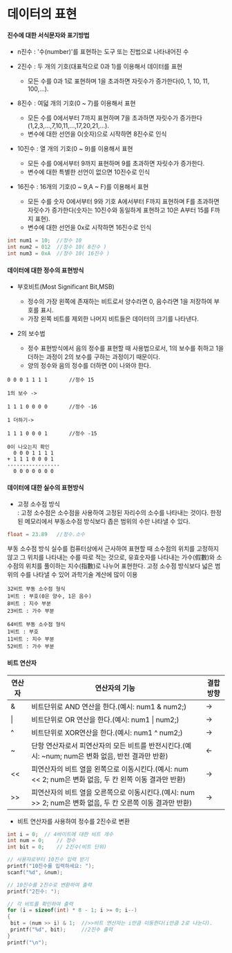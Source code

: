 데이터의 표현
===


#### 진수에 대한 서식문자와 표기방법
* n진수 : '수(number)'를 표현하는 도구 또는 진법으로 나타내어진 수

* 2진수 : 두 개의 기호(대표적으로 0과 1)를 이용해서 데이터를 표현
  * 모든 수를 0과 1로 표현하며 1을 초과하면 자릿수가 증가한다(0, 1, 10, 11, 100,...).

* 8진수 : 여덟 개의 기호(0 ~ 7)를 이용해서 표현
  * 모든 수를 0에서부터 7까지 표현하며 7을 초과하면 자릿수가 증가한다(1,2,3,...,7,10,11,...,17,20,21,...).
  * 변수에 대한 선언을 0(숫자)으로 시작하면 8진수로 인식

* 10진수 : 열 개의 기호(0 ~ 9)를 이용해서 표현
  * 모든 수를 0에서부터 9까지 표현하며 9를 초과하면 자릿수가 증가한다.
  * 변수에 대한 특별한 선언이 없으면 10진수로 인식

* 16진수 : 16개의 기호(0 ~ 9,A ~ F)를 이용해서 표현
  * 모든 수를 숫자 0에서부터 9와 기호 A에서부터 F까지 표현하며 F를 초과하면 자릿수가 증가한다(숫자는 10진수와 동일하게 표현하고 10은 A부터 15를 F까지 표현).
  * 변수에 대한 선언을 0x로 시작하면 16진수로 인식
```cpp
int num1 = 10;	//정수 10
int num2 = 012	//정수 10( 8진수 )
int num3 = 0xA	//정수 10( 16진수 )
```

#### 데이터에 대한 정수의 표현방식

* 부호비트(Most Significant Bit,MSB) 
  * 정수의 가장 왼쪽에 존재하는 비트로서 양수라면 0, 음수라면 1을 저장하여 부호를 표시.
  * 가장 왼쪽 비트를 제외한 나머지 비트들은 데이터의 크기를 나타낸다.

* 2의 보수법
  * 정수 표현방식에서 음의 정수를 표현할 때 사용법으로서, 1의 보수를 취하고 1을 더하는 과정이 2의 보수를 구하는 과정이기 때문이다.
  * 양의 정수와 음의 정수를 더하면 0이 나와야 한다.

```
0 0 0 1 1 1 1		//정수 15

1의 보수 ->

1 1 1 0 0 0 0		//정수 -16

1 더하기->

1 1 1 0 0 0 1		//정수 -15

0이 나오는지 확인
  0 0 0 1 1 1 1
+ 1 1 1 0 0 0 1
-----------------
  0 0 0 0 0 0 0
```

#### 데이터에 대한 실수의 표현방식
	
* 고정 소수점 방식<br/>
: 고정 소수점은 소수점을 사용하여 고정된 자리수의 소수를 나타내는 것이다. 한정된 메모리에서 부동소수점 방식보다 좁은 범위의 수만 나타낼 수 있다.

```cpp
float = 23.89	//정수.소수
```

부동 소수점 방식
실수를 컴퓨터상에서 근사하여 표현할 때 소수점의 위치를 고정하지 않고 그 위치를 나타내는 수를 따로 적는 것으로,
유효숫자를 나타내는 가수(假數)와 소수점의 위치를 풀이하는 지수(指數)로 나누어 표현한다.
고정 소수점 방식보다 넓은 범위의 수를 나타낼 수 있어 과학기술 계산에 많이 이용

```
32비트 부동 소수점 형식
1비트 : 부호(0은 양수, 1은 음수)
8비트 : 지수 부분
23비트 : 가수 부분

64비트 부동 소수점 형식
1비트 : 부호
11비트 : 지수 부분
52비트 : 가수 부분
```

#### 비트 연산자

|연산자|연산자의 기능|결합방향|
|-|-|-|
|&|비트단위로 AND 연산을 한다.(예시: num1 & num2;)|->|
|\||비트단위로 OR 연산을 한다.(예시: num1 \| num2;)|->|
|^|비트단위로 XOR연산을 한다.(예시: num1 ^ num2;)|->|
|~|단항 연산자로서 피연산자의 모든 비트를 반전시킨다.(예시: ~num; num은 변화 없음, 반전 결과만 반환)|<-|
|<<|피연산자의 비트 열을 왼쪽으로 이동시킨다.(예시: num << 2; num은 변화 없음, 두 칸 왼쪽 이동 결과만 반환)|->|
|>>|피연산자의 비트 열을 오른쪽으로 이동시킨다.(예시: num >> 2; num은 변화 없음, 두 칸 오른쪽 이동 결과만 반환)|->|

* 비트 연산자를 사용하여 정수를 2진수로 변환

```cpp
int i = 0;	// 4바이트에 대한 비트 개수
int num = 0;	// 정수
int bit = 0;	// 2진수(비트 단위)

// 사용자로부터 10진수 입력 받기
printf("10진수를 입력하세요: ");
scanf("%d", &num);

// 10진수를 2진수로 변환하여 출력
printf("2진수: ");

// 각 비트를 확인하여 출력
for (i = sizeof(int) * 8 - 1; i >= 0; i--)
{
 bit = (num >> i) & 1;  //>>비트 연산자는 i만큼 이동한다(i만큼 2로 나눈다).
 printf("%d", bit);     //2진수 출력
}
printf("\n");

```



